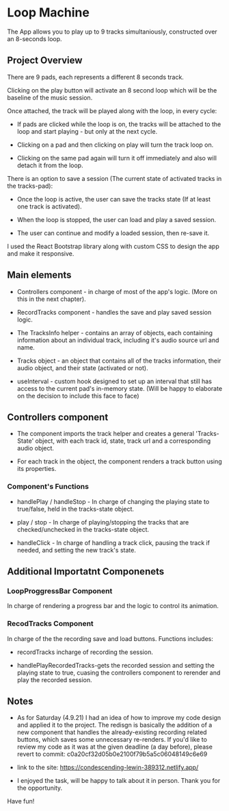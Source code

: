 # Loop Machine

The App allows you to play up to 9 tracks simultaniously, constructed over an 8-seconds loop.

## Project Overview

There are 9 pads, each represents a different 8 seconds track.

Clicking on the play button will activate an 8 second loop which will be the baseline of the music session.

Once attached, the track will be played along with the loop, in every cycle:

- If pads are clicked while the loop is on, the tracks will be attached to the loop and start playing - but only at the next cycle.

- Clicking on a pad and then clicking on play will turn the track loop on.

- Clicking on the same pad again will turn it off immediately and also will detach it from the loop.

There is an option to save a session (The current state of activated tracks in the tracks-pad):

- Once the loop is active, the user can save the tracks state (If at least one track is activated).

- When the loop is stopped, the user can load and play a saved session.

- The user can continue and modify a loaded session, then re-save it.

I used the React Bootstrap library along with custom CSS to design the app and make it responsive.

## Main elements

- Controllers component - in charge of most of the app's logic. (More on this in the next chapter).

- RecordTracks component - handles the save and play saved session logic.

- The TracksInfo helper - contains an array of objects, each containing information about an individual track, including it's audio source url and name.

- Tracks object - an object that contains all of the tracks information, their audio object, and their state (activated or not).

- useInterval - custom hook designed to set up an interval that still has access to the current pad's in-memory state. (Will be happy to elaborate on the decision to include this face to face)


## Controllers component

- The component imports the track helper and creates a general 'Tracks-State' object, with each track id, state, track url and a corresponding audio object.

- For each track in the object, the component renders a track button using its properties.

### Component's Functions

- handlePlay / handleStop - In charge of changing the playing state to true/false, held in the tracks-state object.

- play / stop - In charge of playing/stopping the tracks that are checked/unchecked in the tracks-state object.

- handleClick - In charge of handling a track click, pausing the track if needed, and setting the new track's state.

## Additional Importatnt Componenets

### LoopProggressBar Component

In charge of rendering a progress bar and the logic to control its animation.

### RecodTracks Component

In charge of the the recording save and load buttons. Functions includes:

- recordTracks incharge of recording the session.

- handlePlayRecordedTracks-gets the recorded session and setting the playing state to true, cuasing the controllers component to rerender and play the recorded session.

## Notes

- As for Saturday (4.9.21) I had an idea of how to improve my code design and applied it to the project. The redisgn is basically the addition of a new component that handles the already-existing recording related buttons, which saves some unnecessary re-renders. If you'd like to review my code as it was at the given deadline (a day before), please revert to commit: c0a20cf32d05b0e2100f79b5a5c06048149c6e69

- link to the site: https://condescending-lewin-389312.netlify.app/

- I enjoyed the task, will be happy to talk about it in person. Thank you for the opportunity.


Have fun!
